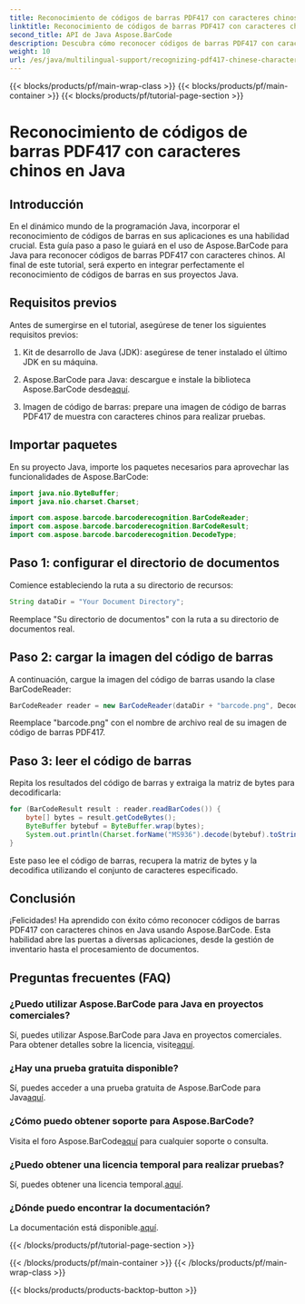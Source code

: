```yaml
---
title: Reconocimiento de códigos de barras PDF417 con caracteres chinos en Java
linktitle: Reconocimiento de códigos de barras PDF417 con caracteres chinos
second_title: API de Java Aspose.BarCode
description: Descubra cómo reconocer códigos de barras PDF417 con caracteres chinos en Java usando Aspose.BarCode. Siga nuestro tutorial completo para una integración perfecta.
weight: 10
url: /es/java/multilingual-support/recognizing-pdf417-chinese-characters/
---
```


{{< blocks/products/pf/main-wrap-class >}}
{{< blocks/products/pf/main-container >}}
{{< blocks/products/pf/tutorial-page-section >}}

# Reconocimiento de códigos de barras PDF417 con caracteres chinos en Java


## Introducción

En el dinámico mundo de la programación Java, incorporar el reconocimiento de códigos de barras en sus aplicaciones es una habilidad crucial. Esta guía paso a paso le guiará en el uso de Aspose.BarCode para Java para reconocer códigos de barras PDF417 con caracteres chinos. Al final de este tutorial, será experto en integrar perfectamente el reconocimiento de códigos de barras en sus proyectos Java.

## Requisitos previos

Antes de sumergirse en el tutorial, asegúrese de tener los siguientes requisitos previos:

1. Kit de desarrollo de Java (JDK): asegúrese de tener instalado el último JDK en su máquina.

2.  Aspose.BarCode para Java: descargue e instale la biblioteca Aspose.BarCode desde[aquí](https://releases.aspose.com/barcode/java/).

3. Imagen de código de barras: prepare una imagen de código de barras PDF417 de muestra con caracteres chinos para realizar pruebas.

## Importar paquetes

En su proyecto Java, importe los paquetes necesarios para aprovechar las funcionalidades de Aspose.BarCode:

```java
import java.nio.ByteBuffer;
import java.nio.charset.Charset;

import com.aspose.barcode.barcoderecognition.BarCodeReader;
import com.aspose.barcode.barcoderecognition.BarCodeResult;
import com.aspose.barcode.barcoderecognition.DecodeType;
```

## Paso 1: configurar el directorio de documentos

Comience estableciendo la ruta a su directorio de recursos:

```java
String dataDir = "Your Document Directory";
```

Reemplace "Su directorio de documentos" con la ruta a su directorio de documentos real.

## Paso 2: cargar la imagen del código de barras

A continuación, cargue la imagen del código de barras usando la clase BarCodeReader:

```java
BarCodeReader reader = new BarCodeReader(dataDir + "barcode.png", DecodeType.PDF_417);
```

Reemplace "barcode.png" con el nombre de archivo real de su imagen de código de barras PDF417.

## Paso 3: leer el código de barras

Repita los resultados del código de barras y extraiga la matriz de bytes para decodificarla:

```java
for (BarCodeResult result : reader.readBarCodes()) {
    byte[] bytes = result.getCodeBytes();
    ByteBuffer bytebuf = ByteBuffer.wrap(bytes);
    System.out.println(Charset.forName("MS936").decode(bytebuf).toString());
}
```

Este paso lee el código de barras, recupera la matriz de bytes y la decodifica utilizando el conjunto de caracteres especificado.

## Conclusión

¡Felicidades! Ha aprendido con éxito cómo reconocer códigos de barras PDF417 con caracteres chinos en Java usando Aspose.BarCode. Esta habilidad abre las puertas a diversas aplicaciones, desde la gestión de inventario hasta el procesamiento de documentos.

## Preguntas frecuentes (FAQ)

### ¿Puedo utilizar Aspose.BarCode para Java en proyectos comerciales?
 Sí, puedes utilizar Aspose.BarCode para Java en proyectos comerciales. Para obtener detalles sobre la licencia, visite[aquí](https://purchase.aspose.com/buy).

### ¿Hay una prueba gratuita disponible?
 Sí, puedes acceder a una prueba gratuita de Aspose.BarCode para Java[aquí](https://releases.aspose.com/).

### ¿Cómo puedo obtener soporte para Aspose.BarCode?
 Visita el foro Aspose.BarCode[aquí](https://forum.aspose.com/c/barcode/13) para cualquier soporte o consulta.

### ¿Puedo obtener una licencia temporal para realizar pruebas?
Sí, puedes obtener una licencia temporal.[aquí](https://purchase.aspose.com/temporary-license/).

### ¿Dónde puedo encontrar la documentación?
 La documentación está disponible.[aquí](https://reference.aspose.com/barcode/java/).

{{< /blocks/products/pf/tutorial-page-section >}}

{{< /blocks/products/pf/main-container >}}
{{< /blocks/products/pf/main-wrap-class >}}

{{< blocks/products/products-backtop-button >}}
